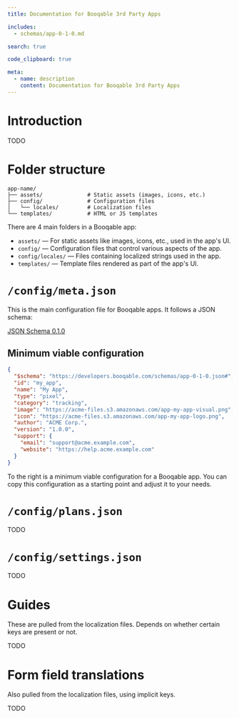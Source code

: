 ```yaml
---
title: Documentation for Booqable 3rd Party Apps

includes:
  - schemas/app-0-1-0.md

search: true

code_clipboard: true

meta:
  - name: description
    content: Documentation for Booqable 3rd Party Apps
---
```


# Introduction

TODO

# Folder structure

```
app-name/
├── assets/              # Static assets (images, icons, etc.)
├── config/              # Configuration files
│   └── locales/         # Localization files
└── templates/           # HTML or JS templates
```

There are 4 main folders in a Booqable app:

- `assets/` — For static assets like images, icons, etc., used in the app's UI.
- `config/` — Configuration files that control various aspects of the app.
- `config/locales/` — Files containing localized strings used in the app.
- `templates/` — Template files rendered as part of the app's UI.

# `/config/meta.json`

This is the main configuration file for Booqable apps. It follows a JSON schema:

[JSON Schema 0.1.0](/schemas/app-0-1-0.json)

## Minimum viable configuration

```json
{
  "$schema": "https://developers.booqable.com/schemas/app-0-1-0.json#",
  "id": "my_app",
  "name": "My App",
  "type": "pixel",
  "category": "tracking",
  "image": "https://acme-files.s3.amazonaws.com/app-my-app-visual.png",
  "icon": "https://acme-files.s3.amazonaws.com/app-my-app-logo.png",
  "author": "ACME Corp.",
  "version": "1.0.0",
  "support": {
    "email": "support@acme.example.com",
    "website": "https://help.acme.example.com"
  }
}
```

To the right is a minimum viable configuration for a Booqable app. You can copy this configuration as a starting point and adjust it to your needs.

# `/config/plans.json`

TODO

# `/config/settings.json`

TODO

# Guides

These are pulled from the localization files. Depends on whether certain keys are present or not.

TODO

# Form field translations

Also pulled from the localization files, using implicit keys.

TODO
